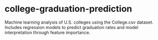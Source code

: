 # college-graduation-prediction
Machine learning analysis of U.S. colleges using the College.csv dataset. Includes regression models to predict graduation rates and model interpretation through feature importance.
